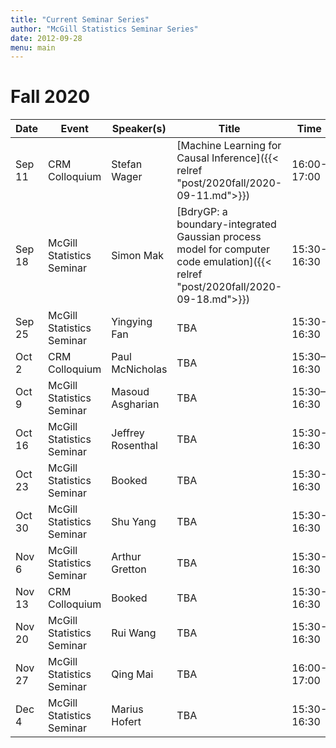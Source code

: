 ```yaml
---
title: "Current Seminar Series"
author: "McGill Statistics Seminar Series"
date: 2012-09-28
menu: main
---
```


# Fall 2020
| Date   | Event                     | Speaker(s)         | Title                                                                                                                                              | Time        | Location                                       |
|--------|---------------------------|--------------------|----------------------------------------------------------------------------------------------------------------------------------------------------|-------------|------------------------------------------------|
| Sep 11 | CRM Colloquium  | Stefan Wager | [Machine Learning for Causal Inference]({{< relref "post/2020fall/2020-09-11.md">}}) | 16:00-17:00 | [Zoom Link](https://umontreal.zoom.us/j/96525367383?pwd=dzBURjBvc2FWTGpyRUh4aURBZ0RvQT09) |
| Sep 18 | McGill Statistics Seminar  | Simon Mak | [BdryGP: a boundary-integrated Gaussian process model for computer code emulation]({{< relref "post/2020fall/2020-09-18.md">}})  | 15:30-16:30 | [Zoom Link](https://mcgill.zoom.us/j/92453904989?pwd=ZDR6RUMxTzNYK0ZiME9ObWtoMGJqdz09) |
| Sep 25 | McGill Statistics Seminar  | Yingying Fan | TBA | 15:30-16:30 | Zoom |
| Oct 2 | CRM Colloquium  | Paul McNicholas  | TBA | 15:30–16:30 | Zoom |
| Oct 9 | McGill Statistics Seminar  | Masoud Asgharian | TBA | 15:30–16:30 | Zoom |
| Oct 16 | McGill Statistics Seminar  | Jeffrey Rosenthal  | TBA | 15:30-16:30 | Zoom |
| Oct 23 | McGill Statistics Seminar  | Booked | TBA | 15:30-16:30 | Zoom |
| Oct 30 | McGill Statistics Seminar | Shu Yang | TBA | 15:30-16:30 | Zoom |
| Nov 6 | McGill Statistics Seminar  | Arthur Gretton | TBA | 15:30-16:30 | Zoom |
| Nov 13 | CRM Colloquium  | Booked | TBA | 15:30-16:30 | Zoom |
| Nov 20 | McGill Statistics Seminar  | Rui Wang | TBA | 15:30-16:30 | Zoom |
| Nov 27 | McGill Statistics Seminar  | Qing Mai  | TBA | 16:00-17:00 | Zoom |
| Dec 4 | McGill Statistics Seminar  | Marius Hofert | TBA | 15:30-16:30 | Zoom |
